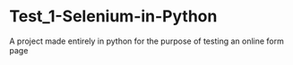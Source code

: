 # Test_1-Selenium-in-Python
 A project made entirely in python for the purpose of testing an online form page
